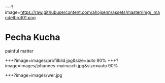 ---?image=https://raw.githubusercontent.com/ahojsenn/assets/master/img/_mandelbrot01.png
# Pecha Kucha
<!-- .element: style="font-size: 3em; color: orange"-->
painful matter
<!-- .element: style="font-size: 2em; color: orange"-->

+++?image=images/profilbild.jpg&size=auto 90%
+++?image=images/johannes-mainusch.jpg&size=auto 90%


+++?image=images/wer.jpg


